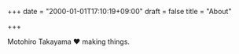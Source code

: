 +++
date = "2000-01-01T17:10:19+09:00"
draft = false
title = "About"

+++

Motohiro Takayama ♥ making things.
